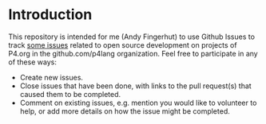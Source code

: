 # Introduction

This repository is intended for me (Andy Fingerhut) to use Github
Issues to track [some
issues](https://github.com/jafingerhut/p4-todo/issues) related to
open source development on projects of P4.org in the github.com/p4lang
organization.  Feel free to participate in any of these ways:

+ Create new issues.
+ Close issues that have been done, with links to the pull request(s)
  that caused them to be completed.
+ Comment on existing issues, e.g. mention you would like to
  volunteer to help, or add more details on how the issue might be
  completed.
